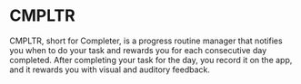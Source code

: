 CMPLTR
====

CMPLTR, short for Completer, is a progress routine manager that notifies you when to do your task and rewards you for each consecutive day completed. After completing your task for the day, you record it on the app, and it rewards you with visual and auditory feedback.
